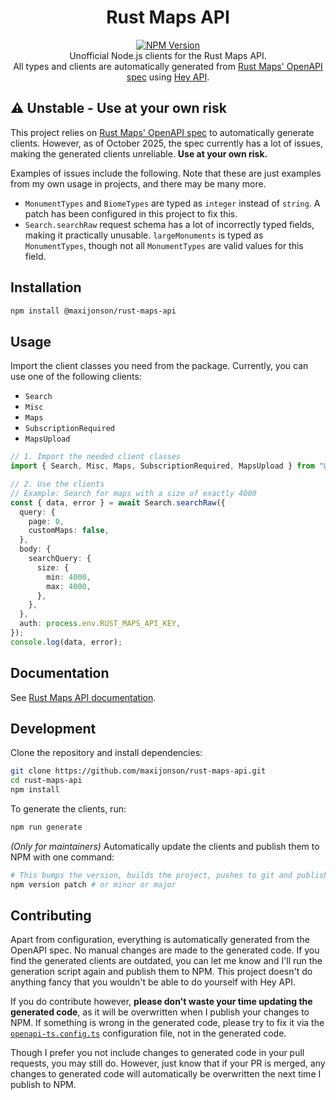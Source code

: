 <center>
    <h1>Rust Maps API</h1>
    <a href="https://www.npmjs.com/package/@maxijonson/rust-maps-api">
        <img src="https://img.shields.io/npm/v/%40maxijonson%2Frust-maps-api?color=green" alt="NPM Version" />
    </a>
    <br />
    Unofficial Node.js clients for the Rust Maps API. 
    <br />
    All types and clients are automatically generated from <a href="https://api.rustmaps.com/swagger/v4-public/swagger.json">Rust Maps' OpenAPI spec</a> using <a href="https://heyapi.dev/">Hey API</a>.
</center>

## ⚠️ Unstable - Use at your own risk

This project relies on [Rust Maps' OpenAPI spec](https://api.rustmaps.com/swagger/v4-public/swagger.json) to automatically generate clients. However, as of October 2025, the spec currently has a lot of issues, making the generated clients unreliable. **Use at your own risk.**

Examples of issues include the following. Note that these are just examples from my own usage in projects, and there may be many more.

- `MonumentTypes` and `BiomeTypes` are typed as `integer` instead of `string`. A patch has been configured in this project to fix this.
- `Search.searchRaw` request schema has a lot of incorrectly typed fields, making it practically unusable. `largeMonuments` is typed as `MonumentTypes`, though not all `MonumentTypes` are valid values for this field.

## Installation

```bash
npm install @maxijonson/rust-maps-api
```

## Usage

Import the client classes you need from the package. Currently, you can use one of the following clients:

- `Search`
- `Misc`
- `Maps`
- `SubscriptionRequired`
- `MapsUpload`

```ts
// 1. Import the needed client classes
import { Search, Misc, Maps, SubscriptionRequired, MapsUpload } from "@maxijonson/rust-maps-api";

// 2. Use the clients
// Example: Search for maps with a size of exactly 4000
const { data, error } = await Search.searchRaw({
  query: {
    page: 0,
    customMaps: false,
  },
  body: {
    searchQuery: {
      size: {
        min: 4000,
        max: 4000,
      },
    },
  },
  auth: process.env.RUST_MAPS_API_KEY,
});
console.log(data, error);
```

## Documentation

See [Rust Maps API documentation](https://api.rustmaps.com/swagger).

## Development

Clone the repository and install dependencies:

```bash
git clone https://github.com/maxijonson/rust-maps-api.git
cd rust-maps-api
npm install
```

To generate the clients, run:

```bash
npm run generate
```

_(Only for maintainers)_ Automatically update the clients and publish them to NPM with one command:

```bash
# This bumps the version, builds the project, pushes to git and publishes to NPM
npm version patch # or minor or major
```

## Contributing

Apart from configuration, everything is automatically generated from the OpenAPI spec. No manual changes are made to the generated code. If you find the generated clients are outdated, you can let me know and I'll run the generation script again and publish them to NPM. This project doesn't do anything fancy that you wouldn't be able to do yourself with Hey API.

If you do contribute however, **please don't waste your time updating the generated code**, as it will be overwritten when I publish your changes to NPM. If something is wrong in the generated code, please try to fix it via the [`openapi-ts.config.ts`](./openapi-ts.config.ts) configuration file, not in the generated code.

Though I prefer you not include changes to generated code in your pull requests, you may still do. However, just know that if your PR is merged, any changes to generated code will automatically be overwritten the next time I publish to NPM.
